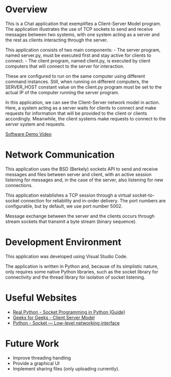 # Overview

This is a Chat application that exemplifies a Client-Server Model program. The application illustrates the use of TCP sockets to send and receive messages between two systems, with one system acting as a server and the rest as clients interacting through the server.

This application consists of two main components:
    - The server program, named server.py, must be executed first and stay active for clients to connect.
    - The client program, named client.py, is executed by client computers that will connect to the server for interaction.

These are configured to run on the same computer using different command instances. Still, when running on different computers, the SERVER_HOST constant value on the client.py program must be set to the actual IP of the computer running the server program.

In this application, we can see the Client-Server network model in action. Here, a system acting as a server waits for clients to connect and make requests for information that will be provided to the client or clients accordingly. Meanwhile, the client systems make requests to connect to the server system and requests.


[Software Demo Video](https://zoom.us/clips/share/Z4pkDIita_9ql6K2ek0NrImEbaEscrtfSVk2pH77IzsvFf59WI_OdqGc-37h55GDQtkcoIaWkQcHAUk6_zi_CMTv.XJVVlIZqzgQ0PNdV)

# Network Communication

This application uses the BSD (Berkely) sockets API to send and receive messages and files between server and client, with an active session listening for messages and, in the case of the server, also listening for new connections.

This application establishes a TCP session through a virtual socket-to-socket connection for reliability and in-order delivery. The port numbers are configurable, but by default, we use port number 5002.

Message exchange between the server and the clients occurs through stream sockets that transmit a byte stream (binary sequence). 

# Development Environment

This application was developed using Visual Studio Code.

The application is written in Python and, because of its simplistic nature, only requires some native Python libraries, such as the socket library for connectivity and the thread library for isolation of socket listening.

# Useful Websites

* [Real Python - Socket Programming in Python (Guide)](https://realpython.com/python-sockets/#background)
* [Geeks for Geeks - Client Server Model](https://www.geeksforgeeks.org/client-server-model/)
* [Python - Socket — Low-level networking interface](https://docs.python.org/3/library/socket.html)
# Future Work

* Improve threading handling
* Provide a graphical UI
* Implement sharing files (only uploading currently).